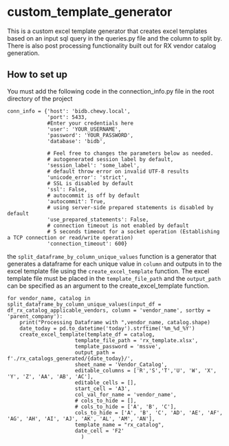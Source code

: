 # custom_template_generator
This is a custom excel template generator that creates excel templates based on an input sql query in the queries.py file and the column to split by. 
There is also post processing functionality built out for RX vendor catalog generation.


## How to set up
You must add the following code in the connection_info.py file in the root directory of the project
```
conn_info = {'host': 'bidb.chewy.local',
             'port': 5433,
             #Enter your credentials here
             'user': 'YOUR_USERNAME',
             'password': 'YOUR_PASSWORD',
             'database': 'bidb',
             
             # Feel free to changes the parameters below as needed.
             # autogenerated session label by default,
             'session_label': 'some_label',
             # default throw error on invalid UTF-8 results
             'unicode_error': 'strict',
             # SSL is disabled by default
             'ssl': False,
             # autocommit is off by default
             'autocommit': True,
             # using server-side prepared statements is disabled by default
             'use_prepared_statements': False,
             # connection timeout is not enabled by default
             # 5 seconds timeout for a socket operation (Establishing a TCP connection or read/write operation)
             'connection_timeout': 600}
```
the ```split_dataframe_by_column_unique_values``` function is a generator that generates a dataframe for each unique value in ```column``` and outputs in to the excel template file using the ```create_excel_template``` function.
The excel template file must be placed in the ```template_file_path``` and the ```output_path``` can be specified as an argument to the create_excel_template function.


```
for vendor_name, catalog in split_dataframe_by_column_unique_values(input_df = df_rx_catalog_applicable_vendors, column = 'vendor_name', sortby = 'parent_company'):
    print("Processing Dataframe with ",vendor_name, catalog.shape)
    date_today = pd.to_datetime('today').strftime('%m_%d_%Y')
    create_excel_template(template_df = catalog,
                      template_file_path = 'rx_template.xlsx',
                      template_password = 'mssve',
                      output_path = f'./rx_catalogs_generated/{date_today}/',
                      sheet_name = 'Vendor_Catalog',
                      editable_columns = ['R','S','T','U', 'W', 'X', 'Y', 'Z', 'AA', 'AB', 'AC'],
                      editable_cells = [],
                      start_cell = 'A3',
                      col_val_for_name = 'vendor_name',
                      # cols_to_hide = [],
                      # cols_to_hide = ['A', 'B', 'C'],
                      cols_to_hide = ['A', 'B', 'C', 'AD', 'AE', 'AF', 'AG', 'AH', 'AI', 'AJ', 'AK', 'AL', 'AM', 'AN'],
                      template_name = "rx_catalog",
                      date_cell = 'F2'
                        )
```
